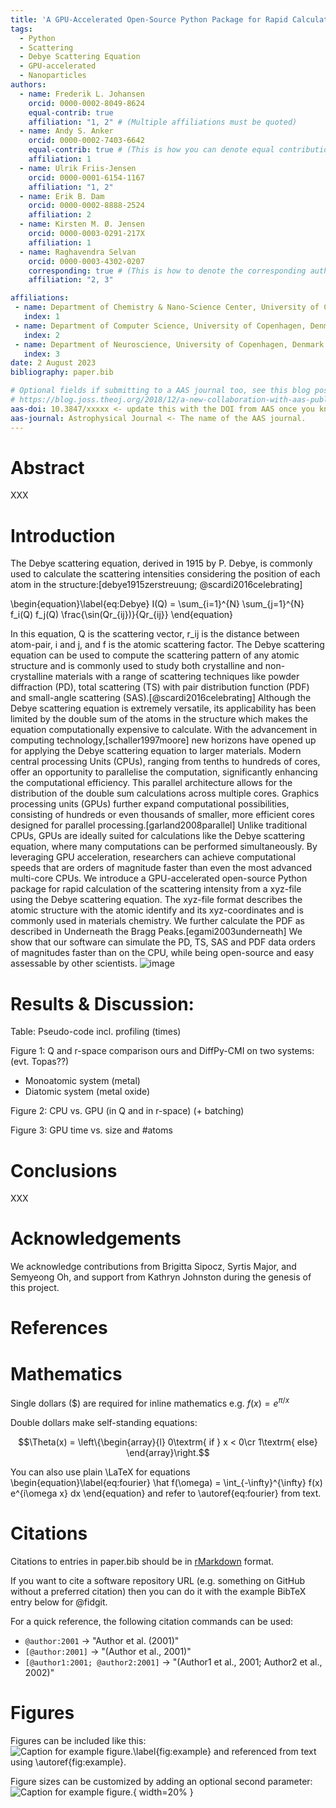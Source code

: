 ```yaml
---
title: 'A GPU-Accelerated Open-Source Python Package for Rapid Calculation of the Debye Scattering Equation: Applications in Small-Angle Scattering, Powder Scattering, and Total Scattering with Pair Distribution Function Analysis'
tags:
  - Python
  - Scattering
  - Debye Scattering Equation
  - GPU-accelerated
  - Nanoparticles
authors:
  - name: Frederik L. Johansen
    orcid: 0000-0002-8049-8624
    equal-contrib: true
    affiliation: "1, 2" # (Multiple affiliations must be quoted)
  - name: Andy S. Anker
    orcid: 0000-0002-7403-6642
    equal-contrib: true # (This is how you can denote equal contributions between multiple authors)
    affiliation: 1
  - name: Ulrik Friis-Jensen
    orcid: 0000-0001-6154-1167
    affiliation: "1, 2"
  - name: Erik B. Dam
    orcid: 0000-0002-8888-2524
    affiliation: 2
  - name: Kirsten M. Ø. Jensen
    orcid: 0000-0003-0291-217X
    affiliation: 1
  - name: Raghavendra Selvan
    orcid: 0000-0003-4302-0207
    corresponding: true # (This is how to denote the corresponding author)
    affiliation: "2, 3"

affiliations:
 - name: Department of Chemistry & Nano-Science Center, University of Copenhagen, Denmark
   index: 1
 - name: Department of Computer Science, University of Copenhagen, Denmark
   index: 2
 - name: Department of Neuroscience, University of Copenhagen, Denmark
   index: 3
date: 2 August 2023
bibliography: paper.bib

# Optional fields if submitting to a AAS journal too, see this blog post:
# https://blog.joss.theoj.org/2018/12/a-new-collaboration-with-aas-publishing
aas-doi: 10.3847/xxxxx <- update this with the DOI from AAS once you know it.
aas-journal: Astrophysical Journal <- The name of the AAS journal.
---
```


# Abstract

XXX

# Introduction

The Debye scattering equation, derived in 1915 by P. Debye, is commonly used to calculate the scattering intensities considering the position of each atom in the structure:[debye1915zerstreuung; @scardi2016celebrating]

\begin{equation}\label{eq:Debye}
I(Q) = \sum_{i=1}^{N} \sum_{j=1}^{N} f_i(Q) f_j(Q) \frac{\sin(Qr_{ij})}{Qr_{ij}}
\end{equation}

In this equation, Q is the scattering vector, r_ij is the distance between atom-pair, i and j, and f is the atomic scattering factor. 
The Debye scattering equation can be used to compute the scattering pattern of any atomic structure and is commonly used to study both crystalline and non-crystalline materials with a range of scattering techniques like powder diffraction (PD), total scattering (TS) with pair distribution function (PDF) and small-angle scattering (SAS).[@scardi2016celebrating] Although the Debye scattering equation is extremely versatile, its applicability has been limited by the double sum of the atoms in the structure which makes the equation computationally expensive to calculate. 
With the advancement in computing technology,[schaller1997moore] new horizons have opened up for applying the Debye scattering equation to larger materials. Modern central processing Units (CPUs), ranging from tenths to hundreds of cores, offer an opportunity to parallelise the computation, significantly enhancing the computational efficiency. This parallel architecture allows for the distribution of the double sum calculations across multiple cores. Graphics processing units (GPUs) further expand computational possibilities, consisting of hundreds or even thousands of smaller, more efficient cores designed for parallel processing.[garland2008parallel] Unlike traditional CPUs, GPUs are ideally suited for calculations like the Debye scattering equation, where many computations can be performed simultaneously. By leveraging GPU acceleration, researchers can achieve computational speeds that are orders of magnitude faster than even the most advanced multi-core CPUs.
We introduce a GPU-accelerated open-source Python package for rapid calculation of the scattering intensity from a xyz-file using the Debye scattering equation. The xyz-file format describes the atomic structure with the atomic identify and its xyz-coordinates and is commonly used in materials chemistry. We further calculate the PDF as described in Underneath the Bragg Peaks.[egami2003underneath] We show that our software can simulate the PD, TS, SAS and PDF data orders of magnitudes faster than on the CPU, while being open-source and easy assessable by other scientists.
![image](https://github.com/FrederikLizakJohansen/DebyeCalculatorGPU/assets/41198747/66cd8a0e-9c41-4af2-9c8a-8f1ed89ca92f)

# Results & Discussion:

Table: Pseudo-code incl. profiling (times)

Figure 1: Q and r-space comparison ours and DiffPy-CMI on two systems: (evt. Topas??)
-	Monoatomic system (metal)
-	Diatomic system (metal oxide)

Figure 2: CPU vs. GPU (in Q and in r-space) (+ batching)

Figure 3: GPU time vs. size and #atoms

# Conclusions

XXX

# Acknowledgements

We acknowledge contributions from Brigitta Sipocz, Syrtis Major, and Semyeong
Oh, and support from Kathryn Johnston during the genesis of this project.

# References


# Mathematics

Single dollars ($) are required for inline mathematics e.g. $f(x) = e^{\pi/x}$

Double dollars make self-standing equations:

$$\Theta(x) = \left\{\begin{array}{l}
0\textrm{ if } x < 0\cr
1\textrm{ else}
\end{array}\right.$$

You can also use plain \LaTeX for equations
\begin{equation}\label{eq:fourier}
\hat f(\omega) = \int_{-\infty}^{\infty} f(x) e^{i\omega x} dx
\end{equation}
and refer to \autoref{eq:fourier} from text.

# Citations

Citations to entries in paper.bib should be in
[rMarkdown](http://rmarkdown.rstudio.com/authoring_bibliographies_and_citations.html)
format.

If you want to cite a software repository URL (e.g. something on GitHub without a preferred
citation) then you can do it with the example BibTeX entry below for @fidgit.

For a quick reference, the following citation commands can be used:
- `@author:2001`  ->  "Author et al. (2001)"
- `[@author:2001]` -> "(Author et al., 2001)"
- `[@author1:2001; @author2:2001]` -> "(Author1 et al., 2001; Author2 et al., 2002)"

# Figures

Figures can be included like this:
![Caption for example figure.\label{fig:example}](figure.png)
and referenced from text using \autoref{fig:example}.

Figure sizes can be customized by adding an optional second parameter:
![Caption for example figure.](figure.png){ width=20% }


